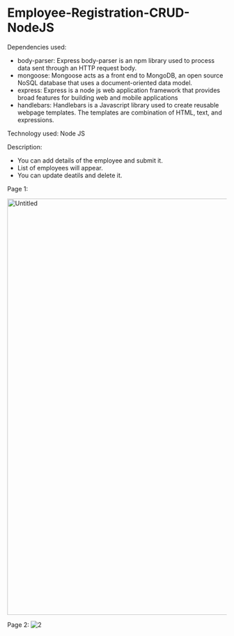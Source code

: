 # Employee-Registration-CRUD-NodeJS

Dependencies used: 
- body-parser: Express body-parser is an npm library used to process data sent through an HTTP request body.
- mongoose: Mongoose acts as a front end to MongoDB, an open source NoSQL database that uses a document-oriented data model.
- express: Express is a node js web application framework that provides broad features for building web and mobile applications
- handlebars: Handlebars is a Javascript library used to create reusable webpage templates. The templates are combination of HTML, text, and expressions.

Technology used: Node JS

Description:
- You can add details of the employee and submit it.
- List of employees will appear.
- You can update deatils and delete it.


Page 1:

<img width="954" alt="Untitled" src="https://user-images.githubusercontent.com/106910177/200039482-722dd2c5-9c69-466b-ba90-af2bd878c5aa.png">

Page 2:
![2](https://user-images.githubusercontent.com/106910177/200039792-6d0f9b89-a061-4f5d-9724-d8175d6ec6f2.jpg)
